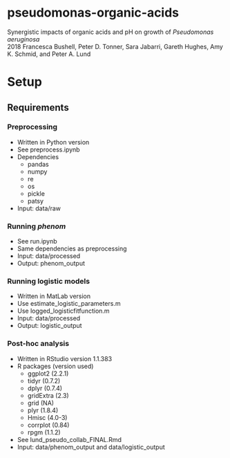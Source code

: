 # pseudomonas-organic-acids
Synergistic impacts of organic acids and pH on growth of _Pseudomonas aeruginosa_ \
2018 Francesca Bushell, Peter D. Tonner, Sara Jabarri, Gareth Hughes, Amy K. Schmid, and Peter A. Lund

# Setup

## Requirements

### Preprocessing
* Written in Python version 
* See preprocess.ipynb
* Dependencies 
  * pandas 
  * numpy
  * re
  * os
  * pickle
  * patsy
* Input: data/raw

### Running _phenom_
* See run.ipynb
* Same dependencies as preprocessing
* Input: data/processed
* Output: phenom_output

### Running logistic models 
* Written in MatLab version
* Use estimate_logistic_parameters.m 
* Use logged_logisticfitfunction.m
* Input: data/processed
* Output: logistic_output

### Post-hoc analysis 
* Written in RStudio version 1.1.383
* R packages (version used)
  * ggplot2 (2.2.1)
  * tidyr (0.7.2)
  * dplyr (0.7.4)
  * gridExtra (2.3)
  * grid (NA)
  * plyr (1.8.4)
  * Hmisc (4.0-3)
  * corrplot (0.84)
  * rpgm (1.1.2)
* See lund_pseudo_collab_FINAL.Rmd
* Input: data/phenom_output and data/logistic_output


